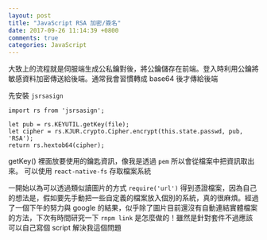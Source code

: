 ```yaml
---
layout: post
title: "JavaScript RSA 加密/簽名"
date: 2017-09-26 11:14:39 +0800
comments: true
categories: JavaScript
---
```

大致上的流程就是伺服端生成公私鑰對後，將公鑰儲存在前端。登入時利用公鑰將敏感資料加密傳送給後端。通常我會習慣轉成 base64 後才傳給後端

先安裝 `jsrsasign` 

```
import rs from 'jsrsasign';

let pub = rs.KEYUTIL.getKey(file);
let cipher = rs.KJUR.crypto.Cipher.encrypt(this.state.passwd, pub, 'RSA');
return rs.hextob64(cipher);
```
getKey() 裡面放要使用的鑰匙資訊，像我是透過 `pem` 所以會從檔案中把資訊取出來。 可以使用 `react-native-fs` 存取檔案系統

一開始以為可以透過類似讀圖片的方式 `require('url')` 得到憑證檔案，因為自己的想法是，假如要先手動把一些自定義的檔案放入個別的系統，真的很麻煩。經過了一個下午的努力與 google 的結果，似乎除了圖片目前還沒有自動連結實體檔案的方法，下次有時間研究一下 `rnpm link` 是怎麼做的！雖然是針對套件不過應該可以自己寫個 script 解決我這個問題